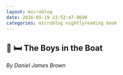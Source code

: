 ```yaml
---
layout: microblog
date: 2016-05-19 23:52:47-0600
categories: microblog nightlyreading book
---
```

## 📖 🛏 The Boys in the Boat
*By Daniel James Brown*